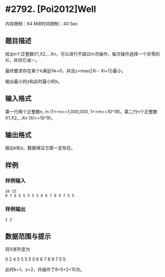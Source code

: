 # #2792. [Poi2012]Well

内存限制：64 MiB时间限制：40 Sec

## 题目描述

 给出n个正整数X1,X2,...Xn，可以进行不超过m次操作，每次操作选择一个非零的Xi，并将它减一。

最终要求存在某个k满足Xk=0，并且z=max{|Xi - Xi+1|}最小。

输出最小的z和此时最小的k。

## 输入格式

 

第一行两个正整数n, m (1<=n<=1,000,000, 1<=m<=10^18)。第二行n个正整数X1,X2,...Xn (Xi<=10^9)。

## 输出格式

 

输出k和z。数据保证方案一定存在。

## 样例

### 样例输入

    
    16 15
    8 7 6 5 5 5 5 5 6 6 7 8 9 7 5 5
    
    
    

### 样例输出

    
    1 2
    
    
    

## 数据范围与提示

 将X序列变为

0 2 4 5 5 5 5 5 6 6 7 8 9 7 5 5

此时k=1，z=2，共操作了8+5+2=15次。
